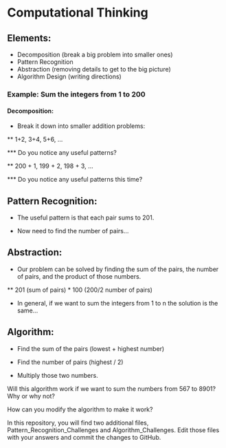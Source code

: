 # Computational Thinking

## Elements:
* Decomposition (break a big problem into smaller ones)
* Pattern Recognition 
* Abstraction (removing details to get to the big picture)
* Algorithm Design (writing directions)

### Example:  Sum the integers from 1 to 200

#### Decomposition:
* Break it down into smaller addition problems:

** 1+2, 3+4, 5+6, ...

*** Do you notice any useful patterns?

** 200 + 1, 199 + 2, 198 + 3, ...

*** Do you notice any useful patterns this time?

## Pattern Recognition:
* The useful pattern is that each pair sums to 201.

* Now need to find the number of pairs...

## Abstraction:
* Our problem can be solved by finding the sum of the pairs, the number of pairs, and the product of those numbers.

** 201 (sum of pairs) * 100 (200/2 number of pairs)

* In general, if we want to sum the integers from 1 to n the solution is the same...

## Algorithm:
* Find the sum of the pairs (lowest + highest number)

* Find the number of pairs (highest / 2)

* Multiply those two numbers.

Will this algorithm work if we want to sum the numbers from 567 to 8901?  Why or why not?

How can you modify the algorithm to make it work?

In this repository, you will find two additional files, Pattern_Recognition_Challenges and Algorithm_Challenges.
Edit those files with your answers and commit the changes to GitHub.


